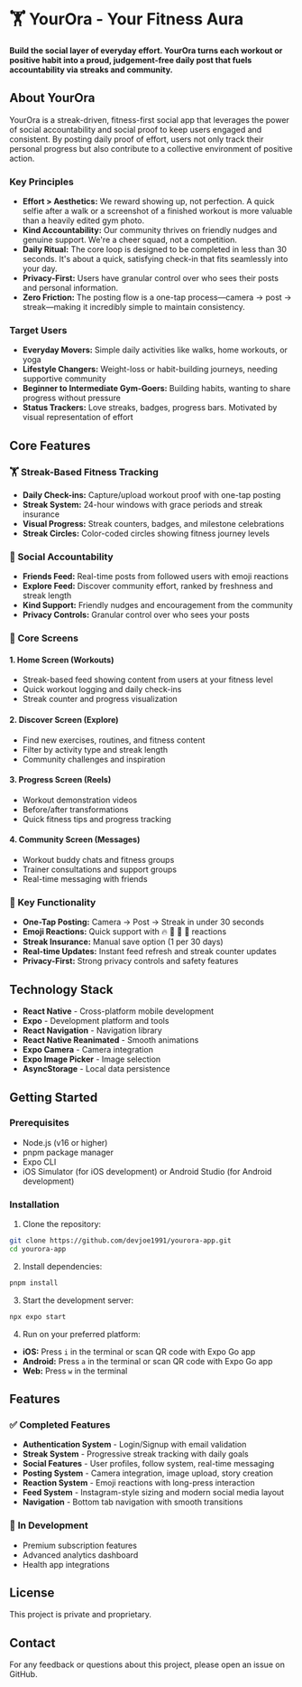 
# 🏋️ YourOra - Your Fitness Aura

**Build the social layer of everyday effort. YourOra turns each workout or positive habit into a proud, judgement-free daily post that fuels accountability via streaks and community.**


## About YourOra

YourOra is a streak-driven, fitness-first social app that leverages the power of social accountability and social proof to keep users engaged and consistent. By posting daily proof of effort, users not only track their personal progress but also contribute to a collective environment of positive action.

### **Key Principles**
- **Effort > Aesthetics:** We reward showing up, not perfection. A quick selfie after a walk or a screenshot of a finished workout is more valuable than a heavily edited gym photo.
- **Kind Accountability:** Our community thrives on friendly nudges and genuine support. We're a cheer squad, not a competition.
- **Daily Ritual:** The core loop is designed to be completed in less than 30 seconds. It's about a quick, satisfying check-in that fits seamlessly into your day.
- **Privacy-First:** Users have granular control over who sees their posts and personal information.
- **Zero Friction:** The posting flow is a one-tap process—camera → post → streak—making it incredibly simple to maintain consistency.

### **Target Users**
- **Everyday Movers:** Simple daily activities like walks, home workouts, or yoga
- **Lifestyle Changers:** Weight-loss or habit-building journeys, needing supportive community
- **Beginner to Intermediate Gym-Goers:** Building habits, wanting to share progress without pressure
- **Status Trackers:** Love streaks, badges, progress bars. Motivated by visual representation of effort


## Core Features

### **🏋️ Streak-Based Fitness Tracking**
- **Daily Check-ins:** Capture/upload workout proof with one-tap posting
- **Streak System:** 24-hour windows with grace periods and streak insurance
- **Visual Progress:** Streak counters, badges, and milestone celebrations
- **Streak Circles:** Color-coded circles showing fitness journey levels

### **👥 Social Accountability**
- **Friends Feed:** Real-time posts from followed users with emoji reactions
- **Explore Feed:** Discover community effort, ranked by freshness and streak length
- **Kind Support:** Friendly nudges and encouragement from the community
- **Privacy Controls:** Granular control over who sees your posts

### **📱 Core Screens**

#### **1. Home Screen (Workouts)**
- Streak-based feed showing content from users at your fitness level
- Quick workout logging and daily check-ins
- Streak counter and progress visualization

#### **2. Discover Screen (Explore)**
- Find new exercises, routines, and fitness content
- Filter by activity type and streak length
- Community challenges and inspiration

#### **3. Progress Screen (Reels)**
- Workout demonstration videos
- Before/after transformations
- Quick fitness tips and progress tracking

#### **4. Community Screen (Messages)**
- Workout buddy chats and fitness groups
- Trainer consultations and support groups
- Real-time messaging with friends

### **🎯 Key Functionality**
- **One-Tap Posting:** Camera → Post → Streak in under 30 seconds
- **Emoji Reactions:** Quick support with 🔥 👏 💪 🙌 reactions
- **Streak Insurance:** Manual save option (1 per 30 days)
- **Real-time Updates:** Instant feed refresh and streak counter updates
- **Privacy-First:** Strong privacy controls and safety features

## Technology Stack

- **React Native** - Cross-platform mobile development
- **Expo** - Development platform and tools
- **React Navigation** - Navigation library
- **React Native Reanimated** - Smooth animations
- **Expo Camera** - Camera integration
- **Expo Image Picker** - Image selection
- **AsyncStorage** - Local data persistence


## Getting Started

### Prerequisites

- Node.js (v16 or higher)
- pnpm package manager
- Expo CLI
- iOS Simulator (for iOS development) or Android Studio (for Android development)

### Installation

1. Clone the repository:
```bash
git clone https://github.com/devjoe1991/yourora-app.git
cd yourora-app
```

2. Install dependencies:
```bash
pnpm install
```

3. Start the development server:
```bash
npx expo start
```

4. Run on your preferred platform:
- **iOS:** Press `i` in the terminal or scan QR code with Expo Go app
- **Android:** Press `a` in the terminal or scan QR code with Expo Go app
- **Web:** Press `w` in the terminal

## Features

### ✅ **Completed Features**
- **Authentication System** - Login/Signup with email validation
- **Streak System** - Progressive streak tracking with daily goals
- **Social Features** - User profiles, follow system, real-time messaging
- **Posting System** - Camera integration, image upload, story creation
- **Reaction System** - Emoji reactions with long-press interaction
- **Feed System** - Instagram-style sizing and modern social media layout
- **Navigation** - Bottom tab navigation with smooth transitions

### 🚧 **In Development**
- Premium subscription features
- Advanced analytics dashboard
- Health app integrations
## License

This project is private and proprietary.

## Contact

For any feedback or questions about this project, please open an issue on GitHub.

